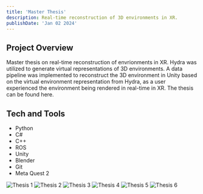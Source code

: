 ```yaml
---
title: 'Master Thesis'
description: Real-time reconstruction of 3D environments in XR.
publishDate: 'Jan 02 2024'
---
```


## Project Overview

Master thesis on real-time reconstruction of envrionments in XR. Hydra was utilized to generate virtual representations of 3D environments. A data pipeline was implemented to reconstruct the 3D environment in Unity based on the virtual environment representation from Hydra, as a user experienced the environment being rendered in real-time in XR. The thesis can be found here.

## Tech and Tools

- Python
- C#
- C++
- ROS
- Unity
- Blender
- Git
- Meta Quest 2

![Thesis 1](/astro-portfolio/thesis-1.png)
![Thesis 2](/astro-portfolio/thesis-2.png)
![Thesis 3](/astro-portfolio/thesis-3.png)
![Thesis 4](/astro-portfolio/thesis-4.png)
![Thesis 5](/astro-portfolio/thesis-5.png)
![Thesis 6](/astro-portfolio/thesis-6.png)